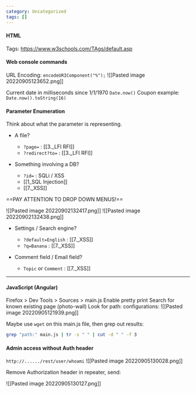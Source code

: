 ```yaml
---
category: Uncategorized
tags: []
---
```

#### HTML
Tags:
https://www.w3schools.com/TAgs/default.asp

#### Web console commands
URL Encoding:
`encodeURIComponent("%");`
![[Pasted image 20220905123652.png]]

Current date in milliseconds since 1/1/1970
`Date.now()`
Coupon example:
`Date.now().toString(16)`

#### Parameter Enumeration
Think about what the parameter is representing.  
- A file?
	- `?page=` : [[3._LFI RFI]]
	- `?redirect?to=` : [[3._LFI RFI]]

- Something involving a DB?
	- `?id=` : SQLi / XSS
	- [[1_SQL Injection]]
	- [[7._XSS]]

==PAY ATTENTION TO DROP DOWN MENUS!==

![[Pasted image 20220902132417.png]]
![[Pasted image 20220902132438.png]]

- Settings / Search engine?
	- `?default=English` : [[7._XSS]]
	- `?q=Banana` :               [[7._XSS]]

- Comment field / Email field?
	- `Topic` or `Comment` : [[7._XSS]]
	
---
#### JavaScript (Angular)
Firefox  > Dev Tools > Sources > main.js
Enable pretty print
Search for known existing page (photo-wall)
Look for path: configurations:
![[Pasted image 20220905121939.png]]

Maybe use `wget` on this main.js file, then grep out results:
```bash - kali
grep "path:" main.js | tr -s " " | cut -d " " -f 3
```

#### Admin access without Auth header
`http://....../rest/user/whoami`
![[Pasted image 20220905130028.png]]

Remove Authorization header in repeater, send:

![[Pasted image 20220905130127.png]]
